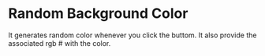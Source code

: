 Random Background Color
=========================

It generates random color whenever you click the buttom. It also provide the associated rgb # with the color.